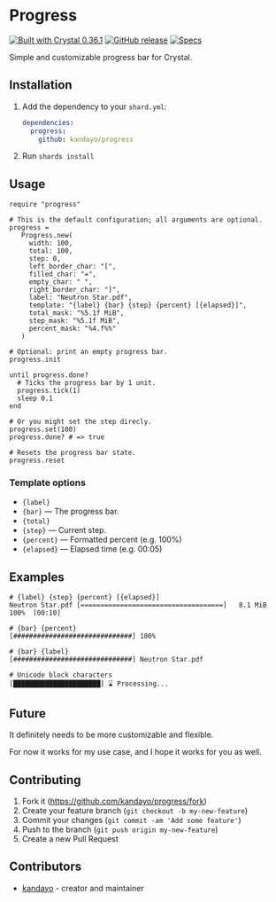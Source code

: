 # Progress

[![Built with Crystal 0.36.1](https://img.shields.io/badge/Crystal-0.36.1-%23333333)](https://crystal-lang.org/)
[![GitHub release](https://img.shields.io/github/release/kandayo/progress.cr.svg?label=Release)](https://github.com/kandayo/progress.cr/releases)
[![Specs](https://github.com/kandayo/progress.cr/workflows/Specs/badge.svg)](https://github.com/kandayo/progress.cr/actions)

Simple and customizable progress bar for Crystal.

## Installation

1. Add the dependency to your `shard.yml`:

   ```yaml
   dependencies:
     progress:
       github: kandayo/progress
   ```

2. Run `shards install`

## Usage

```crystal
require "progress"

# This is the default configuration; all arguments are optional.
progress =
   Progress.new(
     width: 100,
     total: 100,
     step: 0,
     left_border_char: "[",
     filled_char: "=",
     empty_char: " ",
     right_border_char: "]",
     label: "Neutron Star.pdf",
     template: "{label} {bar} {step} {percent} [{elapsed}]",
     total_mask: "%5.1f MiB",
     step_mask: "%5.1f MiB",
     percent_mask: "%4.f%%"
   )

# Optional: print an empty progress bar.
progress.init

until progress.done?
  # Ticks the progress bar by 1 unit.
  progress.tick(1)
  sleep 0.1
end

# Or you might set the step direcly.
progress.set(100)
progress.done? # => true

# Resets the progress bar state.
progress.reset
```

### Template options

 - `{label}`
 - `{bar}` — The progress bar.
 - `{total}`
 - `{step}` — Current step.
 - `{percent}` — Formatted percent (e.g. 100%)
 - `{elapsed}` — Elapsed time (e.g. 00:05)

## Examples

```
# {label} {step} {percent} [{elapsed}]
Neutron Star.pdf [====================================]   8.1 MiB  100%  [00:10]

# {bar} {percent}
[##############################] 100%

# {bar} {label}
[##############################] Neutron Star.pdf

# Unicode block characters
[██████████████████████] ⌛ Processing...
```

## Future

It definitely needs to be more customizable and flexible.

For now it works for my use case, and I hope it works for you as well.

## Contributing

1. Fork it (<https://github.com/kandayo/progress/fork>)
2. Create your feature branch (`git checkout -b my-new-feature`)
3. Commit your changes (`git commit -am 'Add some feature'`)
4. Push to the branch (`git push origin my-new-feature`)
5. Create a new Pull Request

## Contributors

- [kandayo](https://github.com/kandayo) - creator and maintainer
